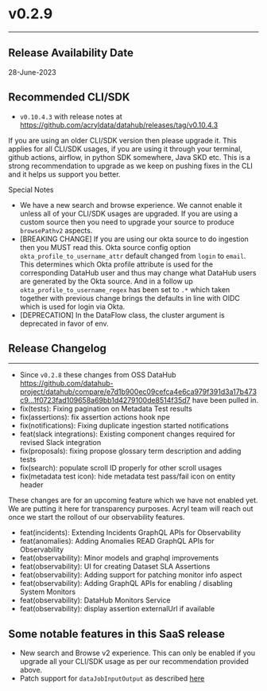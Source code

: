 # v0.2.9

---

## Release Availability Date

28-June-2023

## Recommended CLI/SDK

- `v0.10.4.3` with release notes at https://github.com/acryldata/datahub/releases/tag/v0.10.4.3

If you are using an older CLI/SDK version then please upgrade it. This applies for all CLI/SDK usages, if you are using it through your terminal, github actions, airflow, in python SDK somewhere, Java SKD etc. This is a strong recommendation to upgrade as we keep on pushing fixes in the CLI and it helps us support you better.

Special Notes

- We have a new search and browse experience. We cannot enable it unless all of your CLI/SDK usages are upgraded. If you are using a custom source then you need to upgrade your source to produce `browsePathv2` aspects.
- [BREAKING CHANGE] If you are using our okta source to do ingestion then you MUST read this. Okta source config option `okta_profile_to_username_attr` default changed from `login` to `email`. This determines which Okta profile attribute is used for the corresponding DataHub user and thus may change what DataHub users are generated by the Okta source. And in a follow up `okta_profile_to_username_regex` has been set to `.*` which taken together with previous change brings the defaults in line with OIDC which is used for login via Okta.
- [DEPRECATION] In the DataFlow class, the cluster argument is deprecated in favor of env.

## Release Changelog

---

- Since `v0.2.8` these changes from OSS DataHub https://github.com/datahub-project/datahub/compare/e7d1b900ec09cefca4e6ca979f391d3a17b473c9...1f0723fad109658a69bb1d4279100de8514f35d7 have been pulled in.
- fix(tests): Fixing pagination on Metadata Test results
- fix(assertions): fix assertion actions hook npe
- fix(notifications): Fixing duplicate ingestion started notifications
- feat(slack integrations): Existing component changes required for revised Slack integration
- fix(proposals): fixing propose glossary term description and adding tests
- fix(search): populate scroll ID properly for other scroll usages
- fix(metadata test icon): hide metadata test pass/fail icon on entity header

These changes are for an upcoming feature which we have not enabled yet. We are putting it here for transparency purposes. Acryl team will reach out once we start the rollout of our observability features.

- feat(incidents): Extending Incidents GraphQL APIs for Observability
- feat(anomalies): Adding Anomalies READ GraphQL APIs for Observability
- feat(observability): Minor models and graphql improvements
- feat(observability): UI for creating Dataset SLA Assertions
- feat(observability): Adding support for patching monitor info aspect
- feat(observability): Adding GraphQL APIs for enabling / disabling System Monitors
- feat(observability): DataHub Monitors Service
- feat(observability): display assertion externalUrl if available

## Some notable features in this SaaS release

- New search and Browse v2 experience. This can only be enabled if you upgrade all your CLI/SDK usage as per our recommendation provided above.
- Patch support for `dataJobInputOutput` as described [here](../../advanced/patch.md)
